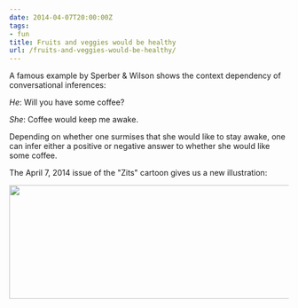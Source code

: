```yaml
---
date: 2014-04-07T20:00:00Z
tags:
- fun
title: Fruits and veggies would be healthy
url: /fruits-and-veggies-would-be-healthy/
---
```


A famous example by Sperber &amp; Wilson shows the context dependency of conversational inferences:

*He*: Will you have some coffee?

*She*: Coffee would keep me awake.

Depending on whether one surmises that she would like to stay awake, one can infer either a positive or negative answer to whether she would like some coffee.

The April 7, 2014 issue of the "Zits" cartoon gives us a new illustration:

<img class="alignnone size-full wp-image-592" src="/images/zits-2014-04-07-wouldbehealthy-implicature.gif" alt="" width="640" height="205" />